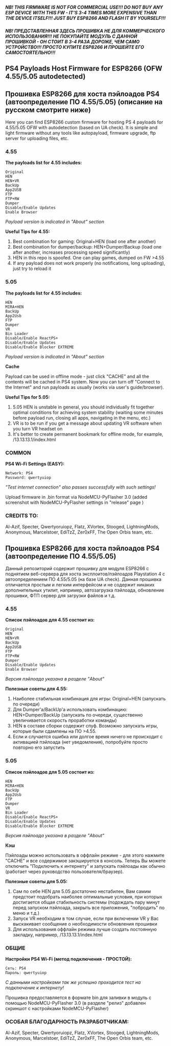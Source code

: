##### NB! THIS FIRMWARE IS NOT FOR COMMERCIAL USE!!! DO NOT BUY ANY ESP DEVICE WITH THIS FW - IT'S 3-4 TIMES MORE EXPENSIVE THAN THE DEVICE ITSELF!!! JUST BUY ESP8266 AND FLASH IT BY YOURSELF!!! 

##### NB! ПРЕДСТАВЛЕННАЯ ЗДЕСЬ ПРОШИВКА НЕ ДЛЯ КОММЕРЧЕСКОГО ИСПОЛЬЗОВАНИЯ!!! НЕ ПОКУПАЙТЕ МОДУЛЬ С ДАННОЙ ПРОШИВКОЙ - ОН СТОИТ В 3-4 РАЗА ДОРОЖЕ, ЧЕМ САМО УСТРОЙСТВО!!! ПРОСТО КУПИТЕ ESP8266 И ПРОШЕЙТЕ ЕГО САМОСТОЯТЕЛЬНО!!!

## PS4 Payloads Host Firmware for ESP8266 (OFW 4.55/5.05 autodetected)
## Прошивка ESP8266 для хоста пэйлоадов PS4 (автоопределение ПО 4.55/5.05) (описание на русском смотрите ниже)

Here you can find ESP8266 custom firmware for hosting PS 4 payloads for 4.55/5.05 OFW with autodetection (based on UA check). It is simple and light firmware without any tools like autopayload, firmware upgrade, ftp server for uploading files, etc. 

### 4.55
**The payloads list for 4.55 includes:**

    Original
    HEN
    HEN+VR
    BackUp
    App2USB
    FTP
    FTP+RW
    Dumper
    Disable/Enable Updates
    Enable Browser
    
*Payload version is indicated in "About" section*


**Useful Tips for 4.55:**
1. Best combination for gaming: Original+HEN (load one after another)
2. Best combination for dumper/backup: HEN+Dumper/Backup (load one after another, increases processing speed significantly)
3. HEN in this repo is spoofed. One can play games, dumped on FW >4.55
4. If any payload does not work properly (no notifications, long uploading), just try to reload it


### 5.05
**The payloads list for 4.55 includes:**

    HEN
    MIRA+HEN
    BackUp
    App2Usb
    FTP
    Dumper
    VR
    Bin Loader
    Disable/Enable ReactPS+
    Disable/Enable Updates
    Disable/Enable Blocker EXTREME
    
*Payload version is indicated in "About" section*


**Cache**

Payload can be used in offline mode - just click "CACHE" and all the contents will be cached in PS4 system. Now you can turn off "Connect to the Internet" and run payloads as usually (works via user's guide/browser).


**Useful Tips for 5.05:**
1. 5.05 HEN is unstable in general, you should individually fit together optimal conditions for achieving system stability (waiting some minutes before payload run, closing all apps, navigating in the menu, etc.)
2. VR is to be run if you get a message about updating VR software when you turn VR headset on
3. It's better to create permanent bookmark for offline mode, for example, /13.13.13.1/index.html


### COMMON    
**PS4 Wi-Fi Settings (EASY):**

    Network: PS4
    Password: qwertyuiop

*"Test internet connection" also passes successfully with such settings!*


Upload firmware in .bin format via NodeMCU-PyFlasher 3.0 (added screenshot with NodeMCU-PyFlasher settings in "release" page )

### CREDITS TO:

Al-Azif, Specter, Qwertyoruiopz, Flatz, XVortex, Stooged, LightningMods, Anonymous, Marcelstoer, EdiTzZ, Zer0xFF, The Open Orbis team, etc.



## Прошивка ESP8266 для хоста пэйлоадов PS4 (автоопределение ПО 4.55/5.05)
Данный репозиторий содержит прошивку для модуля ESP8266 с поднятием веб-сервера для хоста эксплоитов/пэйлоадов Playstation 4 с автоопределением ПО 4.55/5.05 (на базе UA check). Данная прошивка отличается простым и легким интерфейсом и не содержит никаких дополнительных утилит, например, автозагрузка пэйлоада, обновление прошивки, ФТП сервер для загрузки файлов и т.д.

### 4.55
**Список пэйлоадов для 4.55 состоит из:**

    Original
    HEN
    HEN+VR
    BackUp
    App2USB
    FTP
    FTP+RW
    Dumper
    Disable/Enable Updates
    Enable Browser
    
*Версия пэйлоада указана в разделе "About"*


**Полезные советы для 4.55:**
1. Наиболее стабильная комбинация для игры: Original+HEN (запускать по очереди)
2. Для Dumper'а/BackUp'а использовать комбинацию: HEN+Dumper/BackUp (запускать по очереди, существенно увеличивается скорость проработки команды)
3. HEN в составе сборки содержит спуф. Возможно запускать игры, которые были сдампены на ПО >4.55.
4. Если и случается ошибка или долгое время ничего не происходит с активацией пэйлоада (нет уведомления), попробуйте просто повторно его запустить


### 5.05
**Список пэйлоадов для 5.05 состоит из:**

    HEN
    MIRA+HEN
    BackUp
    App2Usb
    FTP
    Dumper
    VR
    Bin Loader
    Disable/Enable ReactPS+
    Disable/Enable Updates
    Disable/Enable Blocker EXTREME
    
*Версия пэйлоада указана в разделе "About"*


**Кэш**

Пэйлоады можно использовать в оффлайн режиме - для этого нажмите "CACHE" и все содержимое закэшируется в консоль. Теперь Вы можете отключить "Подключить к интернету" и запускать пэйлоады как обычно (работает через руководство пользователя/браузер).


**Полезные советы для 5.05:**
1. Сам по себе HEN для 5.05 достаточно нестабилен, Вам самим предстоит подобрать наиболее оптимальные условия, при которых достигается общая стабильность системы (подождать пару минут перед запуском пэйлоада, закрыть все приложения, "побродить" по меню и т.д.)
2. Запуск VR необходим в том случае, если при включении VR у Вас выскакивает сообщение о необходимости обновления прошивки
3. Для использования оффлайн режима лучше создать постоянную закладку, например, /13.13.13.1/index.html


### ОБЩИЕ    
**Настройки PS4 Wi-Fi (метод подключения - ПРОСТОЙ):**

    Сеть: PS4
    Пароль: qwertyuiop

*С данными настройками так же успешно проходится тест на подключение к интернету!*

Прошивка предоставляется в формате bin для заливки в модуль с помощью NodeMCU-PyFlasher 3.0 (в разделе "релиз" добавлен скриншот с настройками NodeMCU-PyFlasher)

### ОСОБАЯ БЛАГОДАРНОСТЬ РАЗРАБОТЧИКАМ:

Al-Azif, Specter, Qwertyoruiopz, Flatz, XVortex, Stooged, LightningMods, Anonymous, Marcelstoer, EdiTzZ, Zer0xFF, The Open Orbis team, etc.
